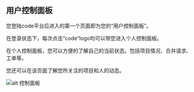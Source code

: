 ﻿## 用户控制面板

您登陆code平台后进入的第一个页面即为您的“用户控制面板”。

在登录状态下，每次点击“code”logo均可以带您进入个人控制面板。

在个人控制面板，您可以方便的了解自己的当前状态。包括项目情况、合并请求、工单等。

您还可以在该页面了解您所关注的项目和人的动态。

![alt 控制面板](images/FAQ_1_8_1.jpg "控制面板")